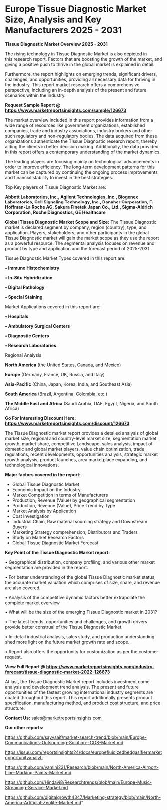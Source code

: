 # Europe Tissue Diagnostic Market Size, Analysis and Key Manufacturers 2025 - 2031

<Strong> Tissue Diagnostic Market Overview 2025 - 2031</strong>

The rising technology in Tissue Diagnostic Market is also depicted in this research report. Factors that are boosting the growth of the market, and giving a positive push to thrive in the global market is explained in detail.

Furthermore, the report highlights on emerging trends, significant drivers, challenges, and opportunities, providing all necessary data for thriving in the industry. This report market research offers a comprehensive perspective, including an in-depth analysis of the present and future scenarios within the industry.

<strong>Request Sample Report @ <a href=https://www.marketreportsinsights.com/sample/126673>https://www.marketreportsinsights.com/sample/126673</a></strong>

The market overview included in this report provides information from a wide range of resources like government organizations, established companies, trade and industry associations, industry brokers and other such regulatory and non-regulatory bodies. The data acquired from these organizations authenticate the Tissue Diagnostic research report, thereby aiding the clients in better decision making. Additionally, the data provided in this report offers a contemporary understanding of the market dynamics.

The leading players are focusing mainly on technological advancements in order to improve efficiency. The long-term development patterns for this market can be captured by continuing the ongoing process improvements and financial stability to invest in the best strategies.

Top Key players of Tissue Diagnostic Market are:

<strong>Abbott Laboratories, Inc., Agilent Technologies, Inc., Biogenex Laboratories, Cell Signaling Technology, Inc., Danaher Corporation, F. Hoffman-La Roche AG, Sakura Finetek Japan Co., Ltd., Sigma-Aldrich Corporation, Roche Diagnostics, GE Healthcare</strong>

<strong><b>Global Tissue Diagnostic Market Scope and Size:</b></strong>
The Tissue Diagnostic market is declared segment by company, region (country), type, and application. Players, stakeholders, and other participants in the global Tissue Diagnostic market will gain the market scope as they use the report as a powerful resource. The segmental analysis focuses on revenue and product by type and application and the forecast period of 2025-2031.

Tissue Diagnostic Market Types covered in this report are:

<strong>• Immuno Histochemistry

• In-Situ Hybridization

• Digital Pathology

• Special Staining</strong>

Market Applications covered in this report are:

<strong>• Hospitals

• Ambulatory Surgical Centers

• Diagnostic Centers

• Research Laboratories</strong> 

Regional Analysis

<strong>North America</strong> (the United States, Canada, and Mexico)

<strong>Europe</strong> (Germany, France, UK, Russia, and Italy)

<strong>Asia-Pacific</strong> (China, Japan, Korea, India, and Southeast Asia)

<strong>South America</strong> (Brazil, Argentina, Colombia, etc.)

<strong>The Middle East and Africa</strong> (Saudi Arabia, UAE, Egypt, Nigeria, and South Africa)

<strong>Go For Interesting Discount Here: <a href=https://www.marketreportsinsights.com/discount/126673>https://www.marketreportsinsights.com/discount/126673</a></strong>

The Tissue Diagnostic market report provides a detailed analysis of global market size, regional and country-level market size, segmentation market growth, market share, competitive Landscape, sales analysis, impact of domestic and global market players, value chain optimization, trade regulations, recent developments, opportunities analysis, strategic market growth analysis, product launches, area marketplace expanding, and technological innovations.

<strong><b>Major factors covered in the report:</b></strong>
<ul>
  <li>Global Tissue Diagnostic Market </li>
  <li>Economic Impact on the Industry</li>
  <li>Market Competition in terms of Manufacturers</li>
  <li>Production, Revenue (Value) by geographical segmentation</li>
  <li>Production, Revenue (Value), Price Trend by Type</li>
  <li>Market Analysis by Application</li>
  <li>Cost Investigation</li>
  <li>Industrial Chain, Raw material sourcing strategy and Downstream Buyers</li>
  <li>Marketing Strategy comprehension, Distributors and Traders</li>
  <li>Study on Market Research Factors</li>
  <li>Global Tissue Diagnostic Market Forecast</li>
</ul>

<strong><b>Key Point of the Tissue Diagnostic Market report:</b></strong>

• Geographical distribution, company profiling, and various other market segmentation are provided in the report.

• For better understanding of the global Tissue Diagnostic market status, the accurate market valuation which comprises of size, share, and revenue are also covered.

• Analysis of the competitive dynamic factors better extrapolate the complete market overview

• What will be the size of the emerging Tissue Diagnostic market in 2031?

• The latest trends, opportunities and challenges, and growth drivers provide better construal of the Tissue Diagnostic Market.

• In-detail industrial analysis, sales study, and production understanding shed more light on the future market growth rate and scope.

• Report also offers the opportunity for customization as per the customer request.

<strong><b>View Full Report @ <a href=https://www.marketreportsinsights.com/industry-forecast/tissue-diagnostic-market-2022-126673>https://www.marketreportsinsights.com/industry-forecast/tissue-diagnostic-market-2022-126673</a></b></strong>


At last, the Tissue Diagnostic Market report includes investment come analysis and development trend analysis. The present and future opportunities of the fastest growing international industry segments are coated throughout this report. This report additionally presents product specification, manufacturing method, and product cost structure, and price structure.

<strong>Contact Us:</strong>
sales@marketreportsinsights.com

<strong>Our other reports:</strong>

<a href=https://github.com/sayysaif/market-search-trend/blob/main/Europe-Communications-Outsourcing-Solution--COS-Market.md>https://github.com/sayysaif/market-search-trend/blob/main/Europe-Communications-Outsourcing-Solution--COS-Market.md</a>

<a href=https://issuu.com/reportsinsights24/docs/europefluidizedbedgasifiermarketopportunityanalyti>https://issuu.com/reportsinsights24/docs/europefluidizedbedgasifiermarketopportunityanalyti</a>

<a href=https://github.com/yamini231/Research/blob/main/North-America-Airport-Line-Marking-Paints-Market.md>https://github.com/yamini231/Research/blob/main/North-America-Airport-Line-Marking-Paints-Market.md</a>

<a href=https://github.com/Hindavi8/Researchtrends/blob/main/Europe-Music-Streaming-Service-Market.md>https://github.com/Hindavi8/Researchtrends/blob/main/Europe-Music-Streaming-Service-Market.md</a>

<a href=https://github.com/digitalgrowth4347/Marketing-strategy/blob/main/North-America-Artificial-Zeolite-Market.md>https://github.com/digitalgrowth4347/Marketing-strategy/blob/main/North-America-Artificial-Zeolite-Market.md</a>"
